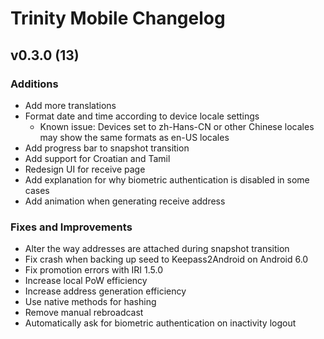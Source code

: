 # Trinity Mobile Changelog

## v0.3.0 (13)

### Additions
- Add more translations
- Format date and time according to device locale settings
  -  Known issue: Devices set to zh-Hans-CN or other Chinese locales may show the same formats as en-US locales
- Add progress bar to snapshot transition
- Add support for Croatian and Tamil
- Redesign UI for receive page
- Add explanation for why biometric authentication is disabled in some cases
- Add animation when generating receive address


### Fixes and Improvements
- Alter the way addresses are attached during snapshot transition
- Fix crash when backing up seed to Keepass2Android on Android 6.0
- Fix promotion errors with IRI 1.5.0
- Increase local PoW efficiency
- Increase address generation efficiency
- Use native methods for hashing
- Remove manual rebroadcast
- Automatically ask for biometric authentication on inactivity logout
